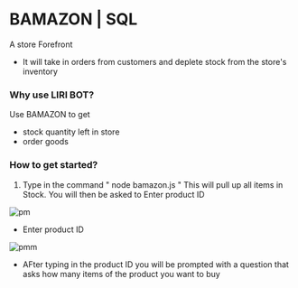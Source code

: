 # BAMAZON | SQL
A store Forefront
- It will take in orders from customers and deplete stock from the store's inventory


 ### Why use LIRI BOT? ###
 Use BAMAZON to get 
 * stock quantity left in store
 * order goods

 
 
 
 
 
 
 
 ### How to get started? ###
 1. Type in the command " node bamazon.js " This will pull up all items in Stock.
     You will then be asked to Enter product ID
 
 
 
 
 
![pm](https://user-images.githubusercontent.com/47580937/59041280-e81b5a00-883d-11e9-9b15-52f534b28e4c.JPG)
  
  




 
 * Enter product ID
 
 
 
 
 
 
 
 
 ![pmm](https://user-images.githubusercontent.com/47580937/59041517-61b34800-883e-11e9-993f-300ee1987013.JPG)

 
 
 
 
 
 
 
 
 * AFter typing in the product ID you will be prompted with a question that asks how many items of the product you want to buy
 
 
 
 
 
 
 
 
 
